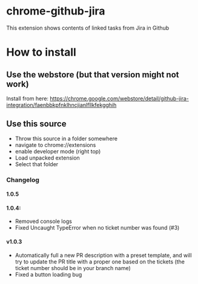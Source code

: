 # chrome-github-jira
This extension shows contents of linked tasks from Jira in Github

# How to install

## Use the webstore (but that version might not work)

Install from here: https://chrome.google.com/webstore/detail/github-jira-integration/faenbbkpfnklhncjianlfllkfekgghih

## Use this source

- Throw this source in a folder somewhere
- navigate to chrome://extensions
- enable developer mode (right top)
- Load unpacked extension
- Select that folder


### Changelog

#### 1.0.5

#### 1.0.4:
- Removed console logs
- Fixed Uncaught TypeError when no ticket number was found (#3)

#### v1.0.3
- Automatically full a new PR description with a preset template, and will try to update the PR title with a proper one based on the tickets (the ticket number should be in your branch name)
- Fixed a button loading bug